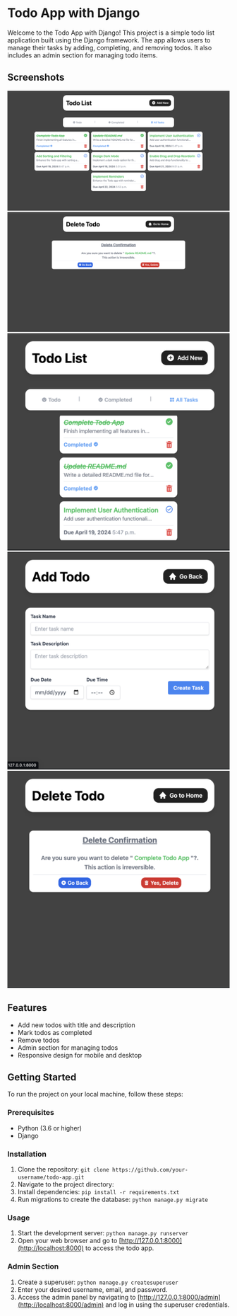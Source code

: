 # Todo App with Django

Welcome to the Todo App with Django! This project is a simple todo list application built using the Django framework. The app allows users to manage their tasks by adding, completing, and removing todos. It also includes an admin section for managing todo items.

## Screenshots

![Screenshot 1](screenshots/todo_home.png)
![Screenshot 2](screenshots/delete.png)
![Screenshot 3](screenshots/todo_home_res.png)
![Screenshot 4](screenshots/add_res.png)
![Screenshot 5](screenshots/delete_res.png)


## Features

- Add new todos with title and description
- Mark todos as completed
- Remove todos
- Admin section for managing todos
- Responsive design for mobile and desktop

## Getting Started

To run the project on your local machine, follow these steps:

### Prerequisites

- Python (3.6 or higher)
- Django

### Installation

1. Clone the repository:
 ``git clone https://github.com/your-username/todo-app.git``
2. Navigate to the project directory:
3. Install dependencies:
``pip install -r requirements.txt``
4. Run migrations to create the database:
``python manage.py migrate``


### Usage

1. Start the development server:
``python manage.py runserver``
2. Open your web browser and go to [http://127.0.0.1:8000](http://localhost:8000) to access the todo app.

### Admin Section

1. Create a superuser:
``python manage.py createsuperuser``
2. Enter your desired username, email, and password.
3. Access the admin panel by navigating to [http://127.0.0.1:8000/admin](http://localhost:8000/admin) and log in using the superuser credentials.

